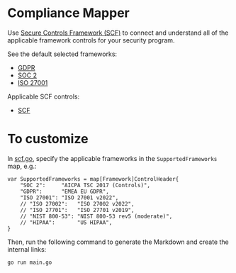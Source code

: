 # Compliance Mapper

Use [Secure Controls Framework (SCF)](https://securecontrolsframework.com/) to connect and understand all of the applicable framework controls for your security program.

See the default selected frameworks:

- [GDPR](gdpr/index.md)
- [SOC 2](soc2/index.md)
- [ISO 27001](iso27001/index.md)

Applicable SCF controls:

- [SCF](scf/index.md)

# To customize

In [scf.go](internal/scf.go), specify the applicable frameworks in the `SupportedFrameworks` map, e.g.:

```
var SupportedFrameworks = map[Framework]ControlHeader{
	"SOC 2":     "AICPA TSC 2017 (Controls)",
	"GDPR":      "EMEA EU GDPR",
	"ISO 27001": "ISO 27001 v2022",
	// "ISO 27002":   "ISO 27002 v2022",
	// "ISO 27701":   "ISO 27701 v2019",
	// "NIST 800-53": "NIST 800-53 rev5 (moderate)",
	// "HIPAA":       "US HIPAA",
}
```

Then, run the following command to generate the Markdown and create the internal links:

`go run main.go`
